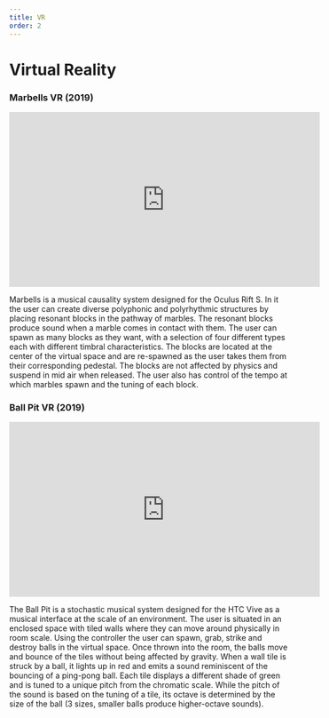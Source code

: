 ```yaml
---
title: VR
order: 2
---
```



# Virtual Reality

### Marbells VR (2019)
<div id="iframe-wrapper">
  <iframe width="560" height="315" src="https://www.youtube.com/embed/npz9d7_3HT8" frameborder="0" allow="accelerometer; autoplay; encrypted-media; gyroscope; picture-in-picture" allowfullscreen></iframe>
</div>

Marbells is a musical causality system designed for the Oculus Rift S. In it the user can create diverse polyphonic and polyrhythmic structures by placing resonant blocks in the pathway of marbles. The resonant blocks produce sound when a marble comes in contact with them. The user can spawn as many blocks as they want, with a selection of four different types each with different timbral characteristics. The blocks are located at the center of the virtual space and are re-spawned as the user takes them from their corresponding pedestal. The blocks are not affected by physics and suspend in mid air when released. The user also has control of the tempo at which marbles spawn and the tuning of each block.


### Ball Pit VR (2019)

<iframe width="560" height="315" src="https://www.youtube.com/embed/LNdlUYncRfk" frameborder="0" allow="accelerometer; autoplay; encrypted-media; gyroscope; picture-in-picture" allowfullscreen></iframe>

The Ball Pit is a stochastic musical system designed for the HTC Vive as a musical interface at the scale of an environment. The user is situated in an enclosed space with tiled walls where they can move around physically in room scale. Using the controller the user can spawn, grab, strike and destroy balls in the virtual space. Once thrown into the room, the balls move and bounce of the tiles without being affected by gravity. When a wall tile is struck by a ball, it lights up in red and emits a sound reminiscent of the bouncing of a ping-pong ball. Each tile displays a different shade of green and is tuned to a unique pitch from the chromatic scale. While the pitch of the sound is based on the tuning of a tile, its octave is determined by the size of the ball (3 sizes, smaller balls produce higher-octave sounds).
